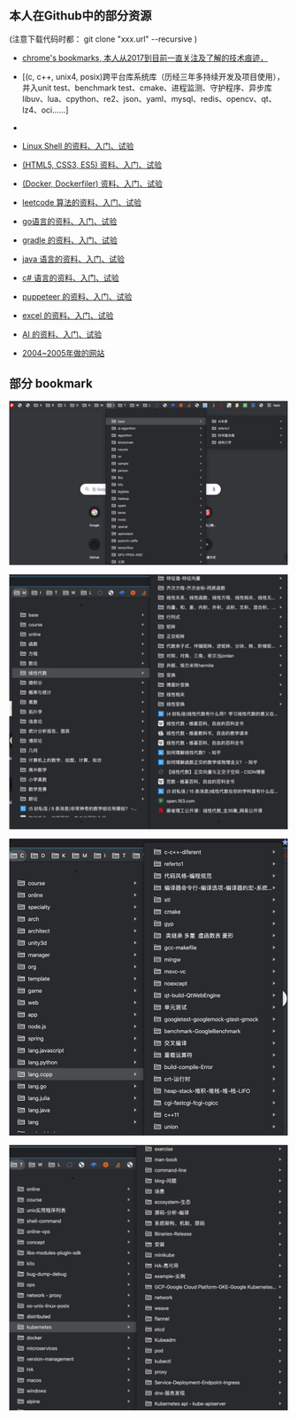 

## 本人在Github中的部分资源 
 (注意下载代码时都： git clone "xxx.url" --recursive )

- [chrome's bookmarks, 本人从2017到目前一直关注及了解的技术痕迹，](https://github.com/oudream/bookmarks)

- [(c, c++, unix4, posix)跨平台库系统库（历经三年多持续开发及项目使用），并入unit test、benchmark test、cmake、进程监测、守护程序、异步库libuv、lua、cpython、re2、json、yaml、mysql、redis、opencv、qt、lz4、oci……]

- [](https://github.com/oudream/hello-socket-model)                                                 
 
- [Linux Shell 的资料、入门、试验](https://github.com/oudream/hello-docker)

- [(HTML5, CSS3, ES5) 资料、入门、试验](https://github.com/oudream/hello-web)

- [(Docker, Dockerfiler) 资料、入门、试验](https://github.com/oudream/hello-docker)

- [leetcode 算法的资料、入门、试验](https://github.com/oudream/leetcode)

- [go语言的资料、入门、试验](https://github.com/oudream/hello-go)

- [gradle 的资料、入门、试验](https://github.com/oudream/hello-gradle)

- [java 语言的资料、入门、试验](https://github.com/oudream/hello-java)

- [c# 语言的资料、入门、试验](https://github.com/oudream/hello-java)

- [puppeteer 的资料、入门、试验](https://github.com/oudream/hello-java)

- [excel 的资料、入门、试验](https://github.com/oudream/hello-excel)

- [AI 的资料、入门、试验](https://github.com/oudream/hello-ai)

- [2004~2005年做的网站](https://github.com/oudream/wwwroot)

## 部分 bookmark

![](./images/Snipaste_2020-02-21_12-57-56.jpg)

![](./images/Snipaste_2020-02-21_12-58-58.jpg)

![](./images/Snipaste_2020-02-21_12-59-23.jpg)

![](./images/Snipaste_2020-02-21_13-00-42.jpg)
